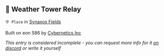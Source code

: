 ## 🎏 Weather Tower Relay

`🪧 Place` in [Synaxos Fields](<https://zeithalt.github.io/r/synaxos_fields.html>)

Built on eon 586 by [Cybernetics Inc](<https://zeithalt.github.io/r/cybernetics_inc.html>)

_This entry is considered incomplete - you can request more info for it [on discord](<https://discord.com/channels/562910943848169472/1173922660489633802>) or write it yourself_

<!---
keywords:  ci, synaxos fields
aliases: 
-->